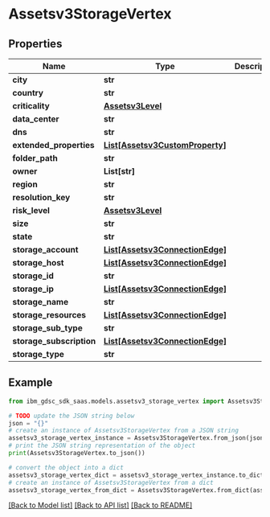 # Assetsv3StorageVertex


## Properties

Name | Type | Description | Notes
------------ | ------------- | ------------- | -------------
**city** | **str** |  | [optional] 
**country** | **str** |  | [optional] 
**criticality** | [**Assetsv3Level**](Assetsv3Level.md) |  | [optional] 
**data_center** | **str** |  | [optional] 
**dns** | **str** |  | [optional] 
**extended_properties** | [**List[Assetsv3CustomProperty]**](Assetsv3CustomProperty.md) |  | [optional] 
**folder_path** | **str** |  | [optional] 
**owner** | **List[str]** |  | [optional] 
**region** | **str** |  | [optional] 
**resolution_key** | **str** |  | [optional] 
**risk_level** | [**Assetsv3Level**](Assetsv3Level.md) |  | [optional] 
**size** | **str** |  | [optional] 
**state** | **str** |  | [optional] 
**storage_account** | [**List[Assetsv3ConnectionEdge]**](Assetsv3ConnectionEdge.md) |  | [optional] 
**storage_host** | [**List[Assetsv3ConnectionEdge]**](Assetsv3ConnectionEdge.md) |  | [optional] 
**storage_id** | **str** |  | [optional] 
**storage_ip** | [**List[Assetsv3ConnectionEdge]**](Assetsv3ConnectionEdge.md) |  | [optional] 
**storage_name** | **str** |  | [optional] 
**storage_resources** | [**List[Assetsv3ConnectionEdge]**](Assetsv3ConnectionEdge.md) |  | [optional] 
**storage_sub_type** | **str** |  | [optional] 
**storage_subscription** | [**List[Assetsv3ConnectionEdge]**](Assetsv3ConnectionEdge.md) |  | [optional] 
**storage_type** | **str** |  | [optional] 

## Example

```python
from ibm_gdsc_sdk_saas.models.assetsv3_storage_vertex import Assetsv3StorageVertex

# TODO update the JSON string below
json = "{}"
# create an instance of Assetsv3StorageVertex from a JSON string
assetsv3_storage_vertex_instance = Assetsv3StorageVertex.from_json(json)
# print the JSON string representation of the object
print(Assetsv3StorageVertex.to_json())

# convert the object into a dict
assetsv3_storage_vertex_dict = assetsv3_storage_vertex_instance.to_dict()
# create an instance of Assetsv3StorageVertex from a dict
assetsv3_storage_vertex_from_dict = Assetsv3StorageVertex.from_dict(assetsv3_storage_vertex_dict)
```
[[Back to Model list]](../README.md#documentation-for-models) [[Back to API list]](../README.md#documentation-for-api-endpoints) [[Back to README]](../README.md)


